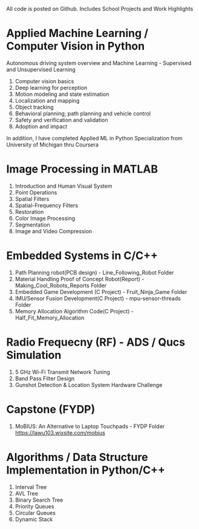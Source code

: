 
All code is posted on Github.
Includes School Projects and Work Highlights


# Applied Machine Learning / Computer Vision in Python
Autonomous driving system overview and Machine Learning  - Supervised and Unsupervised Learning 
1. Computer vision basics
2. Deep learning for perception
3. Motion modeling and state estimation
4. Localization and mapping
5. Object tracking
6. Behavioral planning; path planning and vehicle control
7. Safety and verification and validation 
8. Adoption and impact

In addition, I have completed Applied ML in Python Specialization from University of Michigan thru Coursera

# Image Processing in MATLAB
1. Introduction and Human Visual System 
2. Point Operations
3. Spatial Filters
4. Spatial-Frequency Filters
5. Restoration
6. Color Image Processing
7. Segmentation
8. Image and Video Compression

# Embedded Systems in C/C++
1. Path Planning robot(PCB design) - Line_Following_Robot Folder
2. Material Handling Proof of Concept Robot(Report) - Making_Cool_Robots_Reports Folder
3. Embedded Game Development (C Project) - Fruit_Ninja_Game Folder
4. IMU/Sensor Fusion Development(C Project) - mpu-sensor-threads Folder
5. Memory Allocation Algorithm Code(C Project) - Half_Fit_Memory_Allocation

# Radio Frequecny (RF) - ADS / Qucs Simulation
1. 5 GHz Wi-Fi Transmit Network Tuning 
2. Band Pass Filter Design
3. Gunshot Detection & Location System Hardware Challenge

# Capstone (FYDP) 
1. MoBIUS: An Alternative to Laptop Touchpads - FYDP Folder
https://lawu103.wixsite.com/mobius

# Algorithms / Data Structure Implementation in Python/C++
1. Interval Tree
2. AVL Tree
3. Binary Search Tree
4. Priority Queues
5. Circular Queues
6. Dynamic Stack
